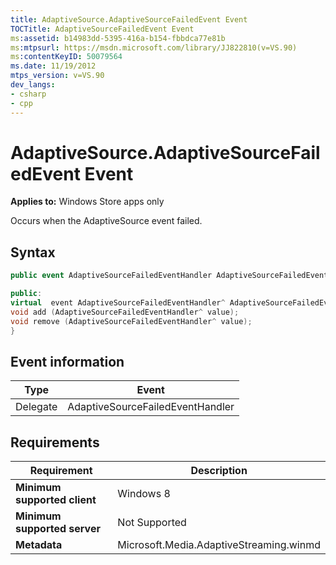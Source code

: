 ```yaml
---
title: AdaptiveSource.AdaptiveSourceFailedEvent Event
TOCTitle: AdaptiveSourceFailedEvent Event
ms:assetid: b14983dd-5395-416a-b154-fbbdca77e81b
ms:mtpsurl: https://msdn.microsoft.com/library/JJ822810(v=VS.90)
ms:contentKeyID: 50079564
ms.date: 11/19/2012
mtps_version: v=VS.90
dev_langs:
- csharp
- cpp
---
```


# AdaptiveSource.AdaptiveSourceFailedEvent Event

**Applies to:** Windows Store apps only

Occurs when the AdaptiveSource event failed.

## Syntax

```csharp
public event AdaptiveSourceFailedEventHandler AdaptiveSourceFailedEvent
```

```cpp
public:
virtual  event AdaptiveSourceFailedEventHandler^ AdaptiveSourceFailedEvent {
void add (AdaptiveSourceFailedEventHandler^ value);
void remove (AdaptiveSourceFailedEventHandler^ value);
}
```

## Event information

|Type|Event|
|--- |--- |
|Delegate|AdaptiveSourceFailedEventHandler|

## Requirements

|Requirement|Description|
|--- |--- |
|**Minimum supported client**|Windows 8|
|**Minimum supported server**|Not Supported|
|**Metadata**|Microsoft.Media.AdaptiveStreaming.winmd|

